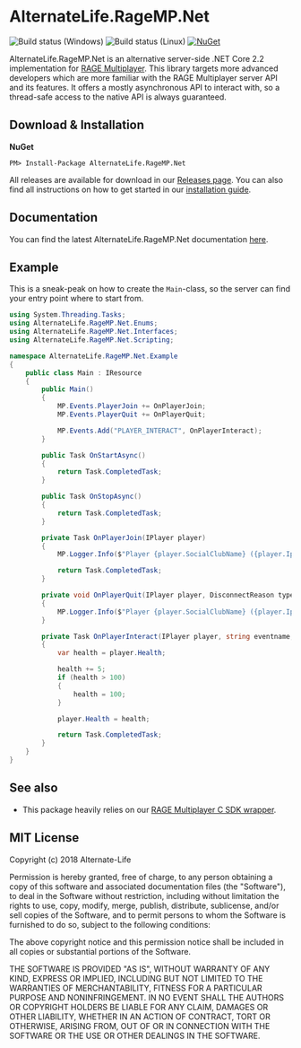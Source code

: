 # AlternateLife.RageMP.Net
![Build status](https://teamcity.alternate-life.de/app/rest/builds/buildType:(id:RageMP_NETCore_Release)/statusIcon) (Windows)
![Build status](https://teamcity.alternate-life.de/app/rest/builds/buildType:(id:RageMP_NETCore_Linux_Release)/statusIcon) (Linux)
[![NuGet](https://img.shields.io/nuget/dt/AlternateLife.RageMP.Net.svg)](https://www.nuget.org/packages/AlternateLife.RageMP.Net)

AlternateLife.RageMP.Net is an alternative server-side .NET Core 2.2 implementation for [RAGE Multiplayer](https://rage.mp). This library targets more advanced developers which are more familiar with the RAGE Multiplayer server API and its features. It offers a mostly asynchronous API to interact with, so a thread-safe access to the native API is always guaranteed.

## Download & Installation

**NuGet**

```text
PM> Install-Package AlternateLife.RageMP.Net
```

All releases are available for download in our [Releases page](https://github.com/AlternateLife/RageMP.Net/releases/latest). You can also find all instructions on how to get started in our [installation guide](https://ragemp.alternate-life.de/documentation/installation.html). 

## Documentation

You can find the latest AlternateLife.RageMP.Net documentation [here](https://ragemp.alternate-life.de). 

## Example

This is a sneak-peak on how to create the `Main`-class, so the server can find your entry point where to start from. 

```cs
using System.Threading.Tasks;
using AlternateLife.RageMP.Net.Enums;
using AlternateLife.RageMP.Net.Interfaces;
using AlternateLife.RageMP.Net.Scripting;

namespace AlternateLife.RageMP.Net.Example
{
    public class Main : IResource
    {
        public Main()
        {
            MP.Events.PlayerJoin += OnPlayerJoin;
            MP.Events.PlayerQuit += OnPlayerQuit;

            MP.Events.Add("PLAYER_INTERACT", OnPlayerInteract);
        }

        public Task OnStartAsync()
        {
            return Task.CompletedTask;
        }

        public Task OnStopAsync()
        {
            return Task.CompletedTask;
        }

        private Task OnPlayerJoin(IPlayer player)
        {
            MP.Logger.Info($"Player {player.SocialClubName} ({player.Ip}) joined");

            return Task.CompletedTask;
        }

        private void OnPlayerQuit(IPlayer player, DisconnectReason type, string reason)
        {
            MP.Logger.Info($"Player {player.SocialClubName} ({player.Ip}) left the server: {type.ToString()} ({reason})");
        }

        private Task OnPlayerInteract(IPlayer player, string eventname, object[] arguments)
        {
            var health = player.Health;

            health += 5;
            if (health > 100)
            {
                health = 100;
            }

            player.Health = health;

            return Task.CompletedTask;
        }
    }
}
```

## See also

- This package heavily relies on our [RAGE Multiplayer C SDK wrapper](https://github.com/AlternateLife/ragemp-c-sdk).

## MIT License

Copyright (c) 2018 Alternate-Life

Permission is hereby granted, free of charge, to any person obtaining a copy
of this software and associated documentation files (the "Software"), to deal
in the Software without restriction, including without limitation the rights
to use, copy, modify, merge, publish, distribute, sublicense, and/or sell
copies of the Software, and to permit persons to whom the Software is
furnished to do so, subject to the following conditions:

The above copyright notice and this permission notice shall be included in all
copies or substantial portions of the Software.

THE SOFTWARE IS PROVIDED "AS IS", WITHOUT WARRANTY OF ANY KIND, EXPRESS OR
IMPLIED, INCLUDING BUT NOT LIMITED TO THE WARRANTIES OF MERCHANTABILITY,
FITNESS FOR A PARTICULAR PURPOSE AND NONINFRINGEMENT. IN NO EVENT SHALL THE
AUTHORS OR COPYRIGHT HOLDERS BE LIABLE FOR ANY CLAIM, DAMAGES OR OTHER
LIABILITY, WHETHER IN AN ACTION OF CONTRACT, TORT OR OTHERWISE, ARISING FROM,
OUT OF OR IN CONNECTION WITH THE SOFTWARE OR THE USE OR OTHER DEALINGS IN THE
SOFTWARE.
